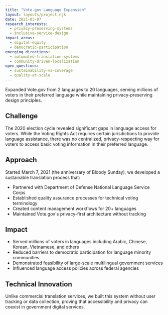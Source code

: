 ```yaml
---
title: "Vote.gov Language Expansion"
layout: layouts/project.njk
date: 2021-03-07
research_interests:
  - privacy-preserving-systems
  - inclusive-service-design
impact_areas:
  - digital-equity
  - democratic-participation
emerging_directions:
  - automated-translation-systems
  - community-driven-localization
open_questions:
  - sustainability-vs-coverage
  - quality-at-scale
---
```


Expanded Vote.gov from 2 languages to 20 languages, serving millions of voters in their preferred language while maintaining privacy-preserving design principles.

## Challenge

The 2020 election cycle revealed significant gaps in language access for voters. While the Voting Rights Act requires certain jurisdictions to provide language assistance, there was no centralized, privacy-respecting way for voters to access basic voting information in their preferred language.

## Approach

Started March 7, 2021 (the anniversary of Bloody Sunday), we developed a sustainable translation process that:

- Partnered with Department of Defense National Language Service Corps
- Established quality assurance processes for technical voting terminology
- Created content management workflows for 20+ languages
- Maintained Vote.gov's privacy-first architecture without tracking

## Impact

- Served millions of voters in languages including Arabic, Chinese, Korean, Vietnamese, and others
- Reduced barriers to democratic participation for language minority communities
- Demonstrated feasibility of large-scale multilingual government services
- Influenced language access policies across federal agencies

## Technical Innovation

Unlike commercial translation services, we built this system without user tracking or data collection, proving that accessibility and privacy can coexist in government digital services.